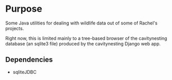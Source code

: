 
Purpose
=======

Some Java utilities for dealing with wildlife data out of some of Rachel's projects.

Right now, this is limited mainly to a tree-based browser of the cavitynesting database (an sqlite3 file) produced by the cavitynesting Django web app.

Dependencies 
------------

* sqliteJDBC
